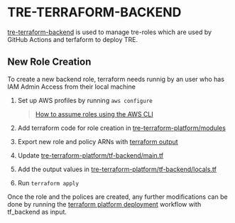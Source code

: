 # TRE-TERRAFORM-BACKEND

[tre-terraform-backend](https://github.com/nationalarchives/tre-terraform-platform/tree/main/tf-backend) is used to manage tre-roles which are used by GitHub Actions and terfaform to deploy TRE. 

## New Role Creation

To create a new backend role, terraform needs runnig by an user who has IAM Admin Access from their local machine

1. Set up AWS profiles by running `aws configure`

    > [How to assume roles using the AWS CLI](../how-to-assume-roles-using-AWS-CLI/README.md)

2. Add terraform code for role creation in [tre-terraform-platform/modules](https://github.com/nationalarchives/tre-terraform-platform/tree/main/modules) 
3. Export new role and policy ARNs with [terraform output](https://developer.hashicorp.com/terraform/language/values/outputs)
4. Update [tre-terraform-platform/tf-backend/main.tf](https://github.com/nationalarchives/tre-terraform-platform/blob/main/tf-backend/main.tf)
5. Add the output values in [tre-terraform-platform/tf-backend/locals.tf](https://github.com/nationalarchives/tre-terraform-platform/blob/main/tf-backend/locals.tf)
5. Run `terraform apply`

Once the role and the polices are created, any further modifications can be done by running the [terraform platform deployment](https://github.com/nationalarchives/tre-terraform-platform/actions/workflows/tre-platform-deployment.yml) workflow with tf_backend as input.
